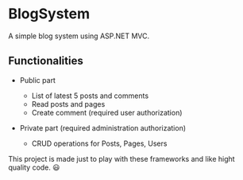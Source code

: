 # BlogSystem

A simple blog system using ASP.NET MVC.

## Functionalities
- Public part
	* List of latest 5 posts and comments
	* Read posts and pages
	* Create comment (required user authorization)
	
- Private part (required administration authorization)
	* CRUD operations for Posts, Pages, Users
	
This project is made just to play with these frameworks and like hight quality code. :smiley: